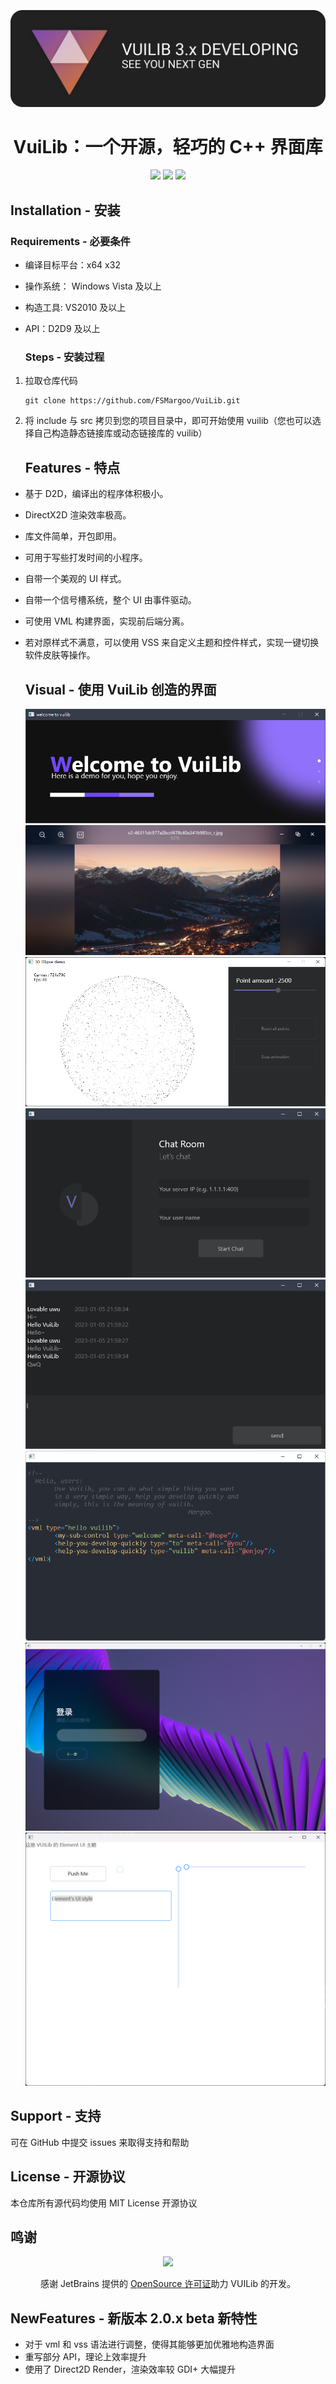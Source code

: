 <div align=center>
    <img src="./readme-resource/developing-image.png">
    <h1>VuiLib：一个开源，轻巧的 C++ 界面库</h1>
    <img src="https://img.shields.io/badge/build-passing-successimportant"/>
    <img src="https://img.shields.io/badge/license-MIT-green"/>
    <img src="https://img.shields.io/badge/version-3.x.x%20developing-orange"/>
</div>

## Installation - 安装

### Requirements - 必要条件

* 编译目标平台：x64 x32

* 操作系统： Windows Vista 及以上

* 构造工具: VS2010 及以上

* API：D2D9 及以上
  
  ### Steps - 安装过程
1. 拉取仓库代码
   
   ```
   git clone https://github.com/FSMargoo/VuiLib.git
   ```

2. 将 include 与 src 拷贝到您的项目目录中，即可开始使用 vuilib（您也可以选择自己构造静态链接库或动态链接库的 vuilib）
   
   ## Features - 特点
* 基于 D2D，编译出的程序体积极小。

* DirectX2D 渲染效率极高。

* 库文件简单，开包即用。

* 可用于写些打发时间的小程序。

* 自带一个美观的 UI 样式。

* 自带一个信号槽系统，整个 UI 由事件驱动。

* 可使用 VML 构建界面，实现前后端分离。

* 若对原样式不满意，可以使用 VSS 来自定义主题和控件样式，实现一键切换软件皮肤等操作。
  
  ## Visual - 使用 VuiLib 创造的界面
  
  <div align=center>
    <img src="./readme-resource/capture 1.png"/>
    <img src="./readme-resource/capture 2.png"/>
    <img src="./readme-resource/capture 3.png"/>
    <img src="./readme-resource/capture 4.png"/>
    <img src="./readme-resource/capture 5.png"/>
    <img src="./readme-resource/capture 6.png"/>
    <img src="./readme-resource/capture 7.png"/>
      <img src="./readme-resource/capture 8.png"/>
  </div>

## Support - 支持

可在 GitHub 中提交 issues 来取得支持和帮助

## License - 开源协议

本仓库所有源代码均使用 MIT License 开源协议

## 鸣谢
<div align="center">
<img src="https://resources.jetbrains.com/storage/products/company/brand/logos/jb_beam.svg?_ga=2.131997191.943128415.1691401327-1601569045.1689673917&_gac=1.159309000.1691401337.Cj0KCQjwrMKmBhCJARIsAHuEAPR50zMvz61eq9bA3ZpA4DBGLt6-p1UXyvcLhA1YTppAdwkt5KsaiH0aAuFNEALw_wcB&_gl=1*1x95f8*_ga*MTYwMTU2OTA0NS4xNjg5NjczOTE3*_ga_9J976DJZ68*MTY5MTU2OTI4OS4xOC4xLjE2OTE1Njk3OTQuNTIuMC4w"/>

感谢 JetBrains 提供的 [OpenSource 许可证](https://jb.gg/OpenSourceSupport)助力 VUILib 的开发。
</div>

## NewFeatures - 新版本 2.0.x beta 新特性

* 对于 vml 和 vss 语法进行调整，使得其能够更加优雅地构造界面
* 重写部分 API，理论上效率提升
* 使用了 Direct2D Render，渲染效率较 GDI+ 大幅提升